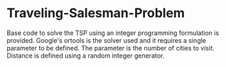 # Traveling-Salesman-Problem
Base code to solve the TSP using an integer programming formulation is provided.  Google's ortools is the solver used and it requires a single parameter to be defined.  The parameter is the number of cities to visit.  Distance is defined using a random integer generator. 
